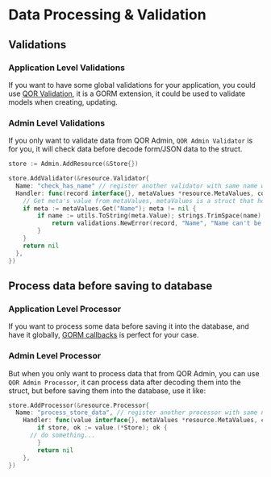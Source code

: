 # Data Processing & Validation

## Validations

### Application Level Validations

  If you want to have some global validations for your application, you could use [QOR Validation](https://github.com/conku/validations), it is a GORM extension, it could be used to validate models when creating, updating.

### Admin Level Validations

  If you only want to validate data from QOR Admin, `QOR Admin Validator` is for you, it will check data before decode form/JSON data to the struct.

```go
store := Admin.AddResource(&Store{})

store.AddValidator(&resource.Validator{
  Name: "check_has_name" // register another validator with same name will overwirte previous one
  Handler: func(record interface{}, metaValues *resource.MetaValues, context *qor.Context) error {
    // Get meta's value from metaValues, metaValues is a struct that hold all post data
    if meta := metaValues.Get("Name"); meta != nil {
        if name := utils.ToString(meta.Value); strings.TrimSpace(name) == "" {
            return validations.NewError(record, "Name", "Name can't be blank")
        }
    }
    return nil
  },
})
```

## Process data before saving to database

### Application Level Processor

  If you want to process some data before saving it into the database, and have it globally, [GORM callbacks](http://jinzhu.me/gorm/callbacks.html) is perfect for your case.

### Admin Level Processor

  But when you only want to process data that from QOR Admin, you can use `QOR Admin Processor`, it can process data after decoding them into the struct, but before saving them into the database, use it like:

```go
store.AddProcessor(&resource.Processor{
  Name: "process_store_data", // register another processor with same name will overwirte previous one
    Handler: func(value interface{}, metaValues *resource.MetaValues, context *qor.Context) error {
        if store, ok := value.(*Store); ok {
      // do something...
        }
        return nil
    },
})
```
